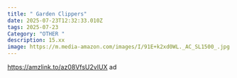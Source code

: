```yaml
---
title: " Garden Clippers"
date: 2025-07-23T12:32:33.010Z
tags: 2025-07-23
Category: "OTHER "
description: 15.xx
image: https://m.media-amazon.com/images/I/91E+k2xd0WL._AC_SL1500_.jpg
---
```

https://amzlink.to/az08VfsU2vIUX ad